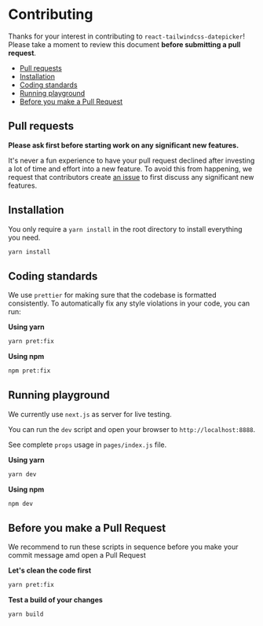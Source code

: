 # Contributing

Thanks for your interest in contributing to `react-tailwindcss-datepicker`! Please take a moment to
review this document **before submitting a pull request**.

-   [Pull requests](#pull-requests)
-   [Installation](#installation)
-   [Coding standards](#coding-standards)
-   [Running playground](#running-playgrounds)
-   [Before you make a Pull Request](#before-you-make-a-pull-request)

## Pull requests

**Please ask first before starting work on any significant new features.**

It's never a fun experience to have your pull request declined after investing a lot of time and
effort into a new feature. To avoid this from happening, we request that contributors create
[an issue](https://github.com/maksimdygai/react-tailwindcss-datepicker/issues) to first discuss any
significant new features.

## Installation

You only require a `yarn install` in the root directory to install everything you need.

```sh
yarn install
```

## Coding standards

We use `prettier` for making sure that the codebase is formatted consistently. To automatically fix
any style violations in your code, you can run:

**Using yarn**

```sh
yarn pret:fix
```

**Using npm**

```sh
npm pret:fix
```

## Running playground

We currently use `next.js` as server for live testing.

You can run the `dev` script and open your browser to `http://localhost:8888`.

See complete `props` usage in `pages/index.js` file.

**Using yarn**

```sh
yarn dev
```

**Using npm**

```sh
npm dev
```

## Before you make a Pull Request

We recommend to run these scripts in sequence before you make your commit message amd open a Pull
Request

**Let's clean the code first**

```sh
yarn pret:fix
```

**Test a build of your changes**

```sh
yarn build

```
